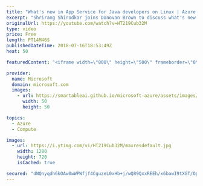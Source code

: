 ```yaml
---
title: "What's new in App Service for Java developers on Linux | Azure Friday"
excerpt: "Shrirang Shirodkar joins Donovan Brown to discuss what's new in App Service for Java developers. In this video, you'll see how Java developers can build web apps for Linux without having to deal with custom Docker containers (i.e., how to use the Tomcat Docker containers provided out of the box) and"
originalUrl: https://youtube.com/watch?v=HT219Cub32M
type: video
price: Free
length: PT14M46S
publishedDateTime: 2018-07-16T18:53:49Z
heat: 50

featuredContent: "<iframe width=\"800\" height=\"500\" frameborder=\"0\" src=\"https://www.youtube.com/embed/HT219Cub32M\" allow=\"accelerometer; autoplay; encrypted-media; gyroscope; picture-in-picture\" allowfullscreen></iframe>"

provider:
  name: Microsoft
  domain: microsoft.com
  images:
    - url: https://smartableai.github.io/microsoft-azure/assets/images/organizations/microsoft.com-50x50.jpg
      width: 50
      height: 50

topics:
  - Azure
  - Compute

images:
  - url: https://i.ytimg.com/vi/HT219Cub32M/maxresdefault.jpg
    width: 1280
    height: 720
    isCached: true

secured: "dNQnyqdh6kOAw0wWPWfjf4CguzeL0xHb+j/wQ89QxxREEh/x6bawI9tXGT/Op0/4Ay0zO6y33E8N+vTAd4vLFU2CBqB1qRKeirSY7+wR7MMKkmXWiHvT1q/s+QIg2XRhO3ZW/q/UFOef3RUM8xvz71yHG5b1vLR1+mcCAWnW0dXRU/bBYCVn9ohWtqxwLU2MKo6SrPr2fN6q8R3iauRpev5PNdmwzmwFWiC6i7ao4khWJ9GBd2If0+Leu1Ig3M6q5Bx62zXAVDloFvsTgIBwT+1cRRzSSkjOjDvKzNfqbmdVrQrHY4uM8A+MWQW80coswd61rDEdLZxFc2Eou3Xk8kdwIQdTTFVAqs4zSRHfsmajp3JRGqU2pIKf3tl3aSuDKXL0mpOfFxlXb98itIoFz6sK7pyZUQQWnXxGVE3VDIE=;cT6SECoTFycbfUofrPhZTg=="
---
```


